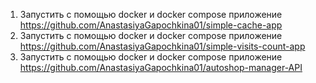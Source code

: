1) Запустить с помощью docker и docker compose приложение https://github.com/AnastasiyaGapochkina01/simple-cache-app
2) Запустить с помощью docker и docker compose приложение https://github.com/AnastasiyaGapochkina01/simple-visits-count-app
3) Запустить с помощью docker и docker compose приложение https://github.com/AnastasiyaGapochkina01/autoshop-manager-API

